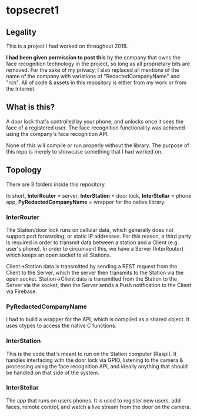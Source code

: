 # topsecret1

## Legality

This is a project I had worked on throughout 2018.

**I had been given permission to post this** by the company that owns the face recognition technology in the project, so long as all proprietary bits are removed. For the sake of my privacy, I also replaced all mentions of the name of the company with variations of "RedactedCompanyName" and "rcn". All of code & assets in this repository is either from my work or from the Internet.

## What is this?

A door lock that's controlled by your phone, and unlocks once it sees the face of a registered user. The face recognition functionality was achieved using the company's face recognition API.

None of this will compile or run properly without the library. The purpose of this repo is merely to showcase something that I had worked on.

## Topology

There are 3 folders inside this repository.

In short, **InterRouter** = server, **InterStation** = door lock, **InterStellar** = phone app, **PyRedactedCompanyName** = wrapper for the native library.

### InterRouter

The Station/door lock runs on cellular data, which generally does not support port forwarding, or static IP addresses. For this reason, a third party is required in order to transmit data between a station and a Client (e.g. user's phone). In order to circumvent this, we have a Server (InterRouter) which keeps an open socket to all Stations.

Client->Station data is transmitted by sending a REST request from the Client to the Server, which the server then transmits to the Station via the open socket.
Station->Client data is transmitted from the Station to the Server via the socket, then the Server sends a Push notification to the Client via Firebase.

### PyRedactedCompanyName

I had to build a wrapper for the API, which is compiled as a shared object. It uses ctypes to access the native C functions.

### InterStation

This is the code that's meant to run on the Station computer (Raspi). It handles interfacing with the door lock via GPIO, listening to the camera & processing using the face recognition API, and ideally anything that should be handled on that side of the system.

### InterStellar

The app that runs on users phones. It is used to register new users, add faces, remote control, and watch a live stream from the door on the camera.
